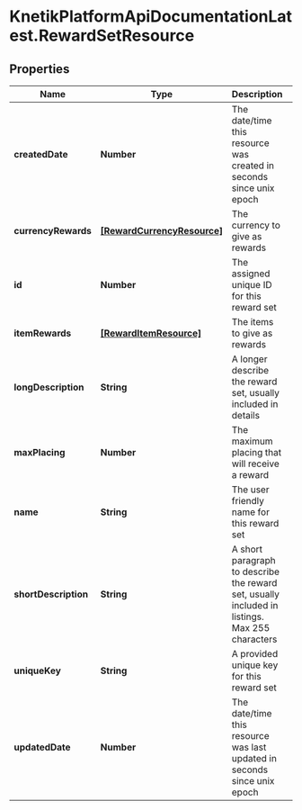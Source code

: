 # KnetikPlatformApiDocumentationLatest.RewardSetResource

## Properties
Name | Type | Description | Notes
------------ | ------------- | ------------- | -------------
**createdDate** | **Number** | The date/time this resource was created in seconds since unix epoch | [optional] 
**currencyRewards** | [**[RewardCurrencyResource]**](RewardCurrencyResource.md) | The currency to give as rewards | [optional] 
**id** | **Number** | The assigned unique ID for this reward set | [optional] 
**itemRewards** | [**[RewardItemResource]**](RewardItemResource.md) | The items to give as rewards | [optional] 
**longDescription** | **String** | A longer describe the reward set, usually included in details | [optional] 
**maxPlacing** | **Number** | The maximum placing that will receive a reward | [optional] 
**name** | **String** | The user friendly name for this reward set | 
**shortDescription** | **String** | A short paragraph to describe the reward set, usually included in listings.  Max 255 characters | [optional] 
**uniqueKey** | **String** | A provided unique key for this reward set | [optional] 
**updatedDate** | **Number** | The date/time this resource was last updated in seconds since unix epoch | [optional] 


